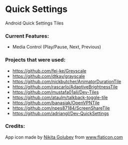 # Quick Settings
Android Quick Settings Tiles

### Current Features:
 - Media Control (Play/Pause, Next, Previous)

### Projects that were used:
 - https://github.com/fei-ke/Greyscale
 - https://github.com/dtkav/grayscale
 - https://github.com/nickbutcher/AnimatorDurationTile
 - https://github.com/rascarlo/AdaptiveBrightnessTile
 - https://github.com/mustafa01ali/Dev-Tiles
 - https://github.com/ataulm/talkback-toggle-tile
 - https://github.com/banasiak/OpenVPNTile
 - https://github.com/npes87184/ScreenShareTile
 - https://github.com/adriangl/Dev-QuickSettings

### Credits:
App icon made by <a href="https://www.flaticon.com/authors/nikita-golubev" title="Nikita Golubev">Nikita Golubev</a> from <a href="https://www.flaticon.com/" title="Flaticon"> www.flaticon.com</a>
